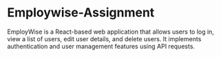 # Employwise-Assignment
EmployWise is a React-based web application that allows users to log in, view a list of users, edit user details, and delete users. It implements authentication and user management features using API requests.
